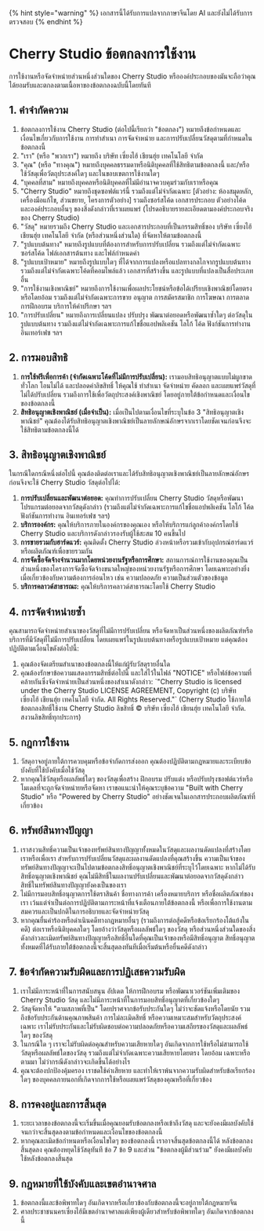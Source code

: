 
{% hint style="warning" %}
เอกสารนี้ได้รับการแปลจากภาษาจีนโดย AI และยังไม่ได้รับการตรวจสอบ
{% endhint %}

# Cherry Studio ข้อตกลงการใช้งาน

การใช้งานหรือจัดจำหน่ายส่วนหนึ่งส่วนใดของ Cherry Studio หรือองค์ประกอบของมันจะถือว่าคุณได้ยอมรับและตกลงตามเนื้อหาของข้อตกลงฉบับนี้โดยทันที

## 1. คำจำกัดความ

1. ข้อตกลงการใช้งาน Cherry Studio (ต่อไปนี้เรียกว่า "ข้อตกลง") หมายถึงข้อกำหนดและเงื่อนไขเกี่ยวกับการใช้งาน การทำสำเนา การจัดจำหน่าย และการปรับเปลี่ยนวัสดุตามที่กำหนดในข้อตกลงนี้
2. "เรา" (หรือ "พวกเรา") หมายถึง บริษัท เซี่ยงไฮ้ เชียนฮุ่ย เทคโนโลยี จำกัด
3. "คุณ" (หรือ "ทางคุณ") หมายถึงบุคคลธรรมดาหรือนิติบุคคลที่ใช้สิทธิตามข้อตกลงนี้ และ/หรือ ใช้วัสดุเพื่อวัตถุประสงค์ใดๆ และในขอบเขตการใช้งานใดๆ
4. "บุคคลที่สาม" หมายถึงบุคคลหรือนิติบุคคลที่ไม่มีอำนาจควบคุมร่วมกับเราหรือคุณ
5. "Cherry Studio" หมายถึงชุดซอฟต์แวร์นี้ รวมถึงแต่ไม่จำกัดเฉพาะ \[ตัวอย่าง: ห้องสมุดหลัก, เครื่องมือแก้ไข, ส่วนขยาย, โครงการตัวอย่าง] รวมถึงซอร์สโค้ด เอกสารประกอบ ตัวอย่างโค้ด และองค์ประกอบอื่นๆ ของสิ่งดังกล่าวที่เราเผยแพร่ (โปรดอธิบายรายละเอียดตามองค์ประกอบจริงของ Cherry Studio)
6. "วัสดุ" หมายรวมถึง Cherry Studio และเอกสารประกอบที่เป็นกรรมสิทธิ์ของ บริษัท เซี่ยงไฮ้ เชียนฮุ่ย เทคโนโลยี จำกัด (หรือส่วนหนึ่งส่วนใด) ที่จัดหาให้ตามข้อตกลงนี้
7. "รูปแบบต้นทาง" หมายถึงรูปแบบที่ต้องการสำหรับการปรับเปลี่ยน รวมถึงแต่ไม่จำกัดเฉพาะซอร์สโค้ด ไฟล์เอกสารต้นทาง และไฟล์กำหนดค่า
8. "รูปแบบเป้าหมาย" หมายถึงรูปแบบใดๆ ที่ได้จากการแปลงหรือแปลทางกลไกจากรูปแบบต้นทาง รวมถึงแต่ไม่จำกัดเฉพาะโค้ดที่คอมไพล์แล้ว เอกสารที่สร้างขึ้น และรูปแบบที่แปลงเป็นสื่อประเภทอื่น
9. "การใช้งานเชิงพาณิชย์" หมายถึงการใช้งานเพื่อผลประโยชน์หรือข้อได้เปรียบเชิงพาณิชย์โดยตรงหรือโดยอ้อม รวมถึงแต่ไม่จำกัดเฉพาะการขาย อนุญาต การสมัครสมาชิก การโฆษณา การตลาด การฝึกอบรม บริการให้คำปรึกษา ฯลฯ
10. "การปรับเปลี่ยน" หมายถึงการเปลี่ยนแปลง ปรับปรุง พัฒนาต่อยอดหรือพัฒนาซ้ำใดๆ ต่อวัสดุในรูปแบบต้นทาง รวมถึงแต่ไม่จำกัดเฉพาะการแก้ไขชื่อแอปพลิเคชัน โลโก้ โค้ด ฟังก์ชันการทำงาน อินเทอร์เฟซ ฯลฯ

## 2. การมอบสิทธิ

1. **การใช้ฟรีเพื่อการค้า (จำกัดเฉพาะโค้ดที่ไม่มีการปรับเปลี่ยน):** เรามอบสิทธิอนุญาตแบบไม่ผูกขาด ทั่วโลก โอนไม่ได้ และปลอดค่าลิขสิทธิ์ ให้คุณใช้ ทำสำเนา จัดจำหน่าย คัดลอก และเผยแพร่วัสดุที่ไม่ได้ปรับเปลี่ยน รวมถึงการใช้เพื่อวัตถุประสงค์เชิงพาณิชย์ โดยอยู่ภายใต้ข้อกำหนดและเงื่อนไขของข้อตกลงนี้
2. **สิทธิอนุญาตเชิงพาณิชย์ (เมื่อจำเป็น):** เมื่อเป็นไปตามเงื่อนไขที่ระบุในข้อ 3 "สิทธิอนุญาตเชิงพาณิชย์" คุณต้องได้รับสิทธิอนุญาตเชิงพาณิชย์เป็นลายลักษณ์อักษรจากเราโดยชัดเจนก่อนจึงจะใช้สิทธิตามข้อตกลงนี้ได้

## 3. สิทธิอนุญาตเชิงพาณิชย์

ในกรณีใดกรณีหนึ่งต่อไปนี้ คุณต้องติดต่อเราและได้รับสิทธิอนุญาตเชิงพาณิชย์เป็นลายลักษณ์อักษรก่อนจึงจะใช้ Cherry Studio วัสดุต่อไปได้:

1. **การปรับเปลี่ยนและพัฒนาต่อยอด:** คุณทำการปรับเปลี่ยน Cherry Studio วัสดุหรือพัฒนาโปรแกรมต่อยอดจากวัสดุดังกล่าว (รวมถึงแต่ไม่จำกัดเฉพาะการแก้ไขชื่อแอปพลิเคชัน โลโก้ โค้ด ฟังก์ชันการทำงาน อินเทอร์เฟซ ฯลฯ)
2. **บริการองค์กร:** คุณให้บริการภายในองค์กรของคุณเอง หรือให้บริการแก่ลูกค้าองค์กรโดยใช้ Cherry Studio และบริการดังกล่าวรองรับผู้ใช้สะสม 10 คนขึ้นไป
3. **การขายรวมกับฮาร์ดแวร์:** คุณติดตั้ง Cherry Studio ล่วงหน้าหรือรวมเข้ากับอุปกรณ์ฮาร์ดแวร์หรือผลิตภัณฑ์เพื่อขายรวมกัน
4. **การจัดซื้อจัดจ้างจำนวนมากโดยหน่วยงานรัฐหรือการศึกษา:** สถานการณ์การใช้งานของคุณเป็นส่วนหนึ่งของโครงการจัดซื้อจัดจ้างขนาดใหญ่ของหน่วยงานรัฐหรือการศึกษา โดยเฉพาะอย่างยิ่งเมื่อเกี่ยวข้องกับความต้องการอ่อนไหว เช่น ความปลอดภัย ความเป็นส่วนตัวของข้อมูล
5. **บริการคลาวด์สาธารณะ:** คุณให้บริการคลาวด์สาธารณะโดยใช้ Cherry Studio

## 4. การจัดจำหน่ายซ้ำ

คุณสามารถจัดจำหน่ายสำเนาของวัสดุที่ไม่มีการปรับเปลี่ยน หรือจัดหาเป็นส่วนหนึ่งของผลิตภัณฑ์หรือบริการที่มีวัสดุที่ไม่มีการปรับเปลี่ยน โดยเผยแพร่ในรูปแบบต้นทางหรือรูปแบบเป้าหมาย แต่คุณต้องปฏิบัติตามเงื่อนไขดังต่อไปนี้:

1. คุณต้องจัดเตรียมสำเนาของข้อตกลงนี้ให้แก่ผู้รับวัสดุรายอื่นใด
2. คุณต้องรักษาข้อความแสดงกรรมสิทธิ์ต่อไปนี้ และใส่ไว้ในไฟล์ "NOTICE" หรือไฟล์ข้อความที่คล้ายกันซึ่งจัดจำหน่ายเป็นส่วนหนึ่งของสำเนาดังกล่าว: \`"Cherry Studio is licensed under the Cherry Studio LICENSE AGREEMENT, Copyright (c) บริษัท เซี่ยงไฮ้ เชียนฮุ่ย เทคโนโลยี จำกัด. All Rights Reserved."\` (Cherry Studio ใช้ภายใต้ข้อตกลงสิทธิ์ใช้งาน Cherry Studio ลิขสิทธิ์ © บริษัท เซี่ยงไฮ้ เชียนฮุ่ย เทคโนโลยี จำกัด. สงวนลิขสิทธิ์ทุกประการ)

## 5. กฎการใช้งาน

1. วัสดุอาจอยู่ภายใต้การควบคุมหรือข้อจำกัดการส่งออก คุณต้องปฏิบัติตามกฎหมายและระเบียบข้อบังคับที่ใช้บังคับเมื่อใช้วัสดุ
2. หากคุณใช้วัสดุหรือผลลัพธ์ใดๆ ของวัสดุเพื่อสร้าง ฝึกอบรม ปรับแต่ง หรือปรับปรุงซอฟต์แวร์หรือโมเดลที่จะถูกจัดจำหน่ายหรือจัดหา เราขอแนะนำให้คุณระบุข้อความ "Built with Cherry Studio" หรือ "Powered by Cherry Studio" อย่างชัดเจนในเอกสารประกอบผลิตภัณฑ์ที่เกี่ยวข้อง

## 6. ทรัพย์สินทางปัญญา

1. เราสงวนสิทธิ์ความเป็นเจ้าของทรัพย์สินทางปัญญาทั้งหมดในวัสดุและผลงานดัดแปลงที่สร้างโดยเราหรือเพื่อเรา สำหรับการปรับเปลี่ยนวัสดุและผลงานดัดแปลงที่คุณสร้างขึ้น ความเป็นเจ้าของทรัพย์สินทางปัญญาจะเป็นไปตามข้อตกลงสิทธิ์อนุญาตเชิงพาณิชย์ที่ระบุไว้โดยเฉพาะ หากไม่ได้รับสิทธิ์อนุญาตเชิงพาณิชย์ คุณไม่มีสิทธิ์ในผลงานปรับเปลี่ยนและพัฒนาต่อยอดจากวัสดุดังกล่าว สิทธิ์ในทรัพย์สินทางปัญญายังคงเป็นของเรา
2. ไม่มีการมอบสิทธิ์อนุญาตการใช้ตราสินค้า ชื่อทางการค้า เครื่องหมายบริการ หรือชื่อผลิตภัณฑ์ของเรา เว้นแต่จำเป็นต่อการปฏิบัติตามภาระหน้าที่แจ้งเตือนภายใต้ข้อตกลงนี้ หรือเพื่อการใช้งานตามสมควรและเป็นปกติในการอธิบายและจัดจำหน่ายวัสดุ
3. หากคุณยื่นคำร้องหรือดำเนินคดีทางกฎหมายอื่นๆ (รวมถึงการต่อสู้คดีหรือข้อเรียกร้องโต้แย้งในคดี) ต่อเราหรือนิติบุคคลใดๆ โดยอ้างว่าวัสดุหรือผลลัพธ์ใดๆ ของวัสดุ หรือส่วนหนึ่งส่วนใดของสิ่งดังกล่าวละเมิดทรัพย์สินทางปัญญาหรือสิทธิ์อื่นใดที่คุณเป็นเจ้าของหรือมีสิทธิ์อนุญาต สิทธิ์อนุญาตทั้งหมดที่ได้รับภายใต้ข้อตกลงนี้จะสิ้นสุดลงทันทีเมื่อเริ่มต้นหรือยื่นคดีดังกล่าว

## 7. ข้อจำกัดความรับผิดและการปฏิเสธความรับผิด

1. เราไม่มีภาระหน้าที่ในการสนับสนุน อัปเดต ให้การฝึกอบรม หรือพัฒนาเวอร์ชันเพิ่มเติมของ Cherry Studio วัสดุ และไม่มีภาระหน้าที่ในการมอบสิทธิ์อนุญาตที่เกี่ยวข้องใดๆ
2. วัสดุจัดหาให้ "ตามสภาพที่เป็น" โดยปราศจากข้อรับประกันใดๆ ไม่ว่าจะชัดแจ้งหรือโดยนัย รวมถึงข้อรับประกันด้านคุณภาพสินค้า การไม่ละเมิดสิทธิ์ หรือความเหมาะสมสำหรับวัตถุประสงค์เฉพาะ เราไม่รับประกันและไม่รับผิดชอบต่อความปลอดภัยหรือความเสถียรของวัสดุและผลลัพธ์ใดๆ ของวัสดุ
3. ในกรณีใด ๆ เราจะไม่รับผิดต่อคุณสำหรับความเสียหายใดๆ อันเกิดจากการใช้หรือไม่สามารถใช้วัสดุหรือผลลัพธ์ใดของวัสดุ รวมถึงแต่ไม่จำกัดเฉพาะความเสียหายโดยตรง โดยอ้อม เฉพาะหรือตามมา ไม่ว่ากรณีดังกล่าวจะเกิดขึ้นได้อย่างไร
4. คุณจะต้องปกป้องคุ้มครอง เราชดใช้ค่าเสียหาย และทำให้เราพ้นจากความรับผิดสำหรับข้อเรียกร้องใดๆ ของบุคคลภายนอกที่เกิดจากการใช้หรือเผยแพร่วัสดุของคุณหรือที่เกี่ยวข้อง

## 8. การคงอยู่และการสิ้นสุด

1. ระยะเวลาของข้อตกลงนี้จะเริ่มขึ้นเมื่อคุณยอมรับข้อตกลงหรือเข้าถึงวัสดุ และจะยังคงมีผลบังคับใช้จนกว่าจะสิ้นสุดลงตามข้อกำหนดและเงื่อนไขของข้อตกลงนี้
2. หากคุณละเมิดข้อกำหนดหรือเงื่อนไขใดๆ ของข้อตกลงนี้ เราอาจสิ้นสุดข้อตกลงนี้ได้ หลังข้อตกลงสิ้นสุดลง คุณต้องหยุดใช้วัสดุทันที ข้อ 7 ข้อ 9 และส่วน "ข้อตกลงผู้มีส่วนร่วม" ยังคงมีผลบังคับใช้หลังข้อตกลงสิ้นสุด

## 9. กฎหมายที่ใช้บังคับและเขตอำนาจศาล

1. ข้อตกลงนี้และข้อพิพาทใดๆ อันเกิดจากหรือเกี่ยวข้องกับข้อตกลงนี้จะอยู่ภายใต้กฎหมายจีน
2. ศาลประชาชนนครเซี่ยงไฮ้มีเขตอำนาจศาลแต่เพียงผู้เดียวสำหรับข้อพิพาทใดๆ อันเกิดจากข้อตกลงนี้